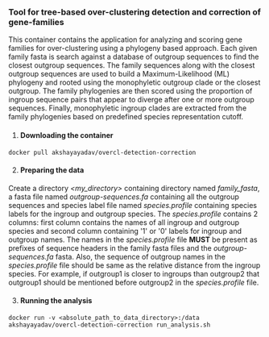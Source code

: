 ### Tool for tree-based over-clustering detection and correction of gene-families

This container contains the application for analyzing and scoring gene families for over-clustering using a phylogeny based approach. Each given family fasta is search against a database of outgroup sequences to find the closest outgroup sequences. The family sequences along with the closest outgroup sequences are used to build a Maximum-Likelihood (ML) phylogeny and rooted using the monophyletic outgroup clade or the closest outgroup. The family phylogenies are then scored using the proportion of ingroup sequence pairs that appear to diverge after one or more outgroup sequences. Finally, monophyletic ingroup clades are extracted from the family phylogenies based on predefined species representation cutoff.

 1. #### Downloading the container
  ```
  docker pull akshayayadav/overcl-detection-correction 
  ```

 2. #### Preparing the data
  Create a directory *<my\_directory>* containing directory named *family_fasta*, a fasta file named *outgroup-sequences.fa* containing all the outgroup sequences and species label file named *species.profile* containing species labels for the ingroup and outgroup species. The *species.profile* contains 2 columns: first column contains the names of all ingroup and outgroup species and second column containing '1' or '0' labels for ingroup and outgroup names. The names in the *species.profile* file **MUST** be present as prefixes of sequence headers in the family fasta files and the *outgroup-sequences.fa* fasta. Also, the sequence of outgroup names in the *species.profile* file should be same as the relative distance from the ingroup species. For example, if outgroup1 is closer to ingroups than outgroup2 that outgroup1 should be mentioned before outgroup2 in the *species.profile* file.

 3. #### Running the analysis
  ```
  docker run -v <absolute_path_to_data_directory>:/data akshayayadav/overcl-detection-correction run_analysis.sh
  ``` 
